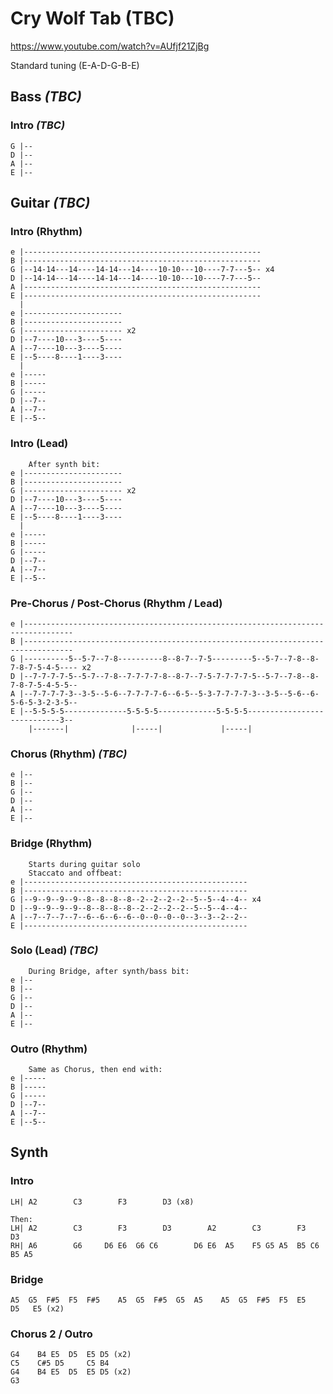 # Cry Wolf Tab (TBC)

<https://www.youtube.com/watch?v=AUfjf21ZjBg>

Standard tuning (E-A-D-G-B-E)

## Bass _(TBC)_

### Intro _(TBC)_

    G |--
    D |--
    A |--
    E |--

## Guitar _(TBC)_

### Intro (Rhythm)

    e |-----------------------------------------------------
    B |-----------------------------------------------------
    G |--14-14---14----14-14---14----10-10---10----7-7---5-- x4
    D |--14-14---14----14-14---14----10-10---10----7-7---5--
    A |-----------------------------------------------------
    E |-----------------------------------------------------
      |
    e |----------------------
    B |----------------------
    G |---------------------- x2
    D |--7----10---3----5----
    A |--7----10---3----5----
    E |--5----8----1----3----
      |
    e |-----
    B |-----
    G |-----
    D |--7--
    A |--7--
    E |--5--

### Intro (Lead)

        After synth bit:
    e |----------------------
    B |----------------------
    G |---------------------- x2
    D |--7----10---3----5----
    A |--7----10---3----5----
    E |--5----8----1----3----
      |
    e |-----
    B |-----
    G |-----
    D |--7--
    A |--7--
    E |--5--

### Pre-Chorus / Post-Chorus (Rhythm / Lead)

    e |---------------------------------------------------------------------------------
    B |---------------------------------------------------------------------------------
    G |----------5--5-7--7-8----------8--8-7--7-5---------5--5-7--7-8--8-7-8-7-5-4-5---- x2
    D |--7-7-7-7-5--5-7--7-8--7-7-7-7-8--8-7--7-5-7-7-7-7-5--5-7--7-8--8-7-8-7-5-4-5-5--
    A |--7-7-7-7-3--3-5--5-6--7-7-7-7-6--6-5--5-3-7-7-7-7-3--3-5--5-6--6-5-6-5-3-2-3-5--
    E |--5-5-5-5--------------5-5-5-5-------------5-5-5-5----------------------------3--
        |-------|              |-----|             |-----|

### Chorus (Rhythm) _(TBC)_

    e |--
    B |--
    G |--
    D |--
    A |--
    E |--

### Bridge (Rhythm)

        Starts during guitar solo
        Staccato and offbeat:
    e |--------------------------------------------------
    B |--------------------------------------------------
    G |--9--9--9--9--8--8--8--8--2--2--2--2--5--5--4--4-- x4
    D |--9--9--9--9--8--8--8--8--2--2--2--2--5--5--4--4--
    A |--7--7--7--7--6--6--6--6--0--0--0--0--3--3--2--2--
    E |--------------------------------------------------

### Solo (Lead) _(TBC)_

        During Bridge, after synth/bass bit:
    e |--
    B |--
    G |--
    D |--
    A |--
    E |--

### Outro (Rhythm)

        Same as Chorus, then end with:
    e |-----
    B |-----
    G |-----
    D |--7--
    A |--7--
    E |--5--

## Synth

### Intro

    LH| A2        C3        F3        D3 (x8)

    Then:
    LH| A2        C3        F3        D3        A2        C3        F3        D3
    RH| A6        G6     D6 E6  G6 C6        D6 E6  A5    F5 G5 A5  B5 C6  B5 A5

### Bridge

    A5  G5  F#5  F5  F#5    A5  G5  F#5  G5  A5    A5  G5  F#5  F5  E5   D5   E5 (x2)

### Chorus 2 / Outro

    G4    B4 E5  D5  E5 D5 (x2)
    C5    C#5 D5     C5 B4   
    G4    B4 E5  D5  E5 D5 (x2)
    G3

